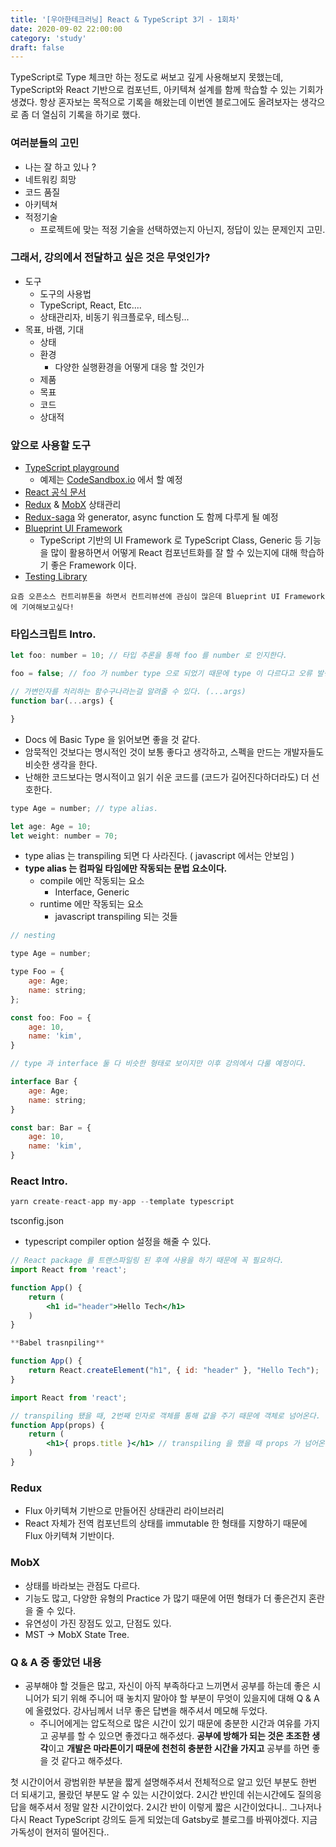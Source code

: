 ```yaml
---
title: '[우아한테크러닝] React & TypeScript 3기 - 1회차'
date: 2020-09-02 22:00:00
category: 'study'
draft: false
---
```


TypeScript로 Type 체크만 하는 정도로 써보고 깊게 사용해보지 못했는데,
TypeScript와 React 기반으로 컴포넌트, 아키텍쳐 설계를 함께 학습할 수 있는 기회가 생겼다.
항상 혼자보는 목적으로 기록을 해왔는데 이번엔 블로그에도 올려보자는 생각으로 좀 더 열심히 기록을 하기로 했다.


### 여러분들의 고민

- 나는 잘 하고 있나 ?
- 네트워킹 희망
- 코드 품질
- 아키텍쳐
- 적정기술
    - 프로젝트에 맞는 적정 기술을 선택하였는지 아닌지, 정답이 있는 문제인지 고민.

### 그래서, 강의에서 전달하고 싶은 것은 무엇인가?

- 도구
    - 도구의 사용법
    - TypeScript, React, Etc....
    - 상태관리자, 비동기 워크플로우, 테스팅...
- 목표, 바램, 기대
    - 상태
    - 환경
        - 다양한 실행환경을 어떻게 대응 할 것인가
    - 제품
    - 목표
    - 코드
    - 상대적


### 앞으로 사용할 도구

- [TypeScript playground](https://www.typescriptlang.org/play)
    - 예제는 [CodeSandbox.io](http://codesandbox.io) 에서 할 예정
- [React 공식 문서](https://reactjs.org/)
- [Redux](https://redux.js.org/) & [MobX](https://mobx.js.org/README.html) 상태관리
- [Redux-saga](https://redux-saga.js.org/) 와 generator, async function 도 함께 다루게 될 예정
- [Blueprint UI Framework](https://blueprintjs.com/)
    - TypeScript 기반의 UI Framework 로 TypeScript Class, Generic 등 기능을 많이 활용하면서 어떻게 React 컴포넌트화를 잘 할 수 있는지에 대해 학습하기 좋은 Framework 이다.
- [Testing Library](https://testing-library.com/)

```
요즘 오픈소스 컨트리뷰톤을 하면서 컨트리뷰션에 관심이 많은데 Blueprint UI Framework 에 기여해보고싶다!
```


### 타입스크립트 Intro.

```jsx
let foo: number = 10; // 타입 추론을 통해 foo 를 number 로 인지한다.

foo = false; // foo 가 number type 으로 되었기 때문에 type 이 다르다고 오류 발생한다.

// 가변인자를 처리하는 함수구나라는걸 알려줄 수 있다. (...args)
function bar(...args) {

}
```

- Docs 에 Basic Type 을 읽어보면 좋을 것 같다.
- 암묵적인 것보다는 명시적인 것이 보통 좋다고 생각하고, 스펙을 만드는 개발자들도 비슷한 생각을 한다.
- 난해한 코드보다는 명시적이고 읽기 쉬운 코드를 (코드가 길어진다하더라도) 더 선호한다.

```jsx
type Age = number; // type alias.

let age: Age = 10;
let weight: number = 70;
```

- type alias 는 transpiling 되면 다 사라진다. ( javascript 에서는 안보임 )
- **type alias 는 컴파일 타임에만 작동되는 문법 요소이다.**
    - compile 에만 작동되는 요소
        - Interface, Generic
    - runtime 에만 작동되는 요소
        - javascript transpiling 되는 것들

```jsx
// nesting

type Age = number;

type Foo = {
	age: Age;
	name: string;
};

const foo: Foo = {
	age: 10,
	name: 'kim',
}

// type 과 interface 둘 다 비슷한 형태로 보이지만 이후 강의에서 다룰 예정이다.

interface Bar {
	age: Age;
	name: string;
}

const bar: Bar = {
	age: 10,
	name: 'kim',
}
```

### React Intro.

```jsx
yarn create-react-app my-app --template typescript
```

tsconfig.json

- typescript compiler option 설정을 해줄 수 있다.


```jsx
// React package 를 트랜스파일링 된 후에 사용을 하기 때문에 꼭 필요하다.
import React from 'react';

function App() {
	return (
		<h1 id="header">Hello Tech</h1>
	)
}

**Babel trasnpiling**

function App() {
	return React.createElement("h1", { id: "header" }, "Hello Tech");
}
```

```jsx
import React from 'react';

// transpiling 됐을 때, 2번째 인자로 객체를 통해 값을 주기 때문에 객체로 넘어온다.
function App(props) {
	return (
		<h1>{ props.title }</h1> // transpiling 을 했을 때 props 가 넘어온 변수라는걸 체크해줄 수 없기 때문에 {} 로 구분해준다.
	)
}

```

### Redux

- Flux 아키텍쳐 기반으로 만들어진 상태관리 라이브러리
- React 자체가 전역 컴포넌트의 상태를 immutable 한 형태를 지향하기 때문에 Flux 아키텍쳐 기반이다.

### MobX

- 상태를 바라보는 관점도 다르다.
- 기능도 많고, 다양한 유형의 Practice 가 많기 때문에 어떤 형태가 더 좋은건지 혼란을 줄 수 있다.
- 유연성이 가진 장점도 있고, 단점도 있다.
- MST → MobX State Tree.


### Q & A 중 좋았던 내용
- 공부해야 할 것들은 많고, 자신이 아직 부족하다고 느끼면서 공부를 하는데 좋은 시니어가 되기 위해 주니어 때 놓치지 말아야 할 부분이 무엇이 있을지에 대해 Q & A 에 올렸었다. 강사님께서 너무 좋은 답변을 해주셔서 메모해 두었다.
    - 주니어에게는 압도적으로 많은 시간이 있기 때문에 충분한 시간과 여유를 가지고 공부를 할 수 있으면 좋겠다고 해주셨다. **공부에 방해가 되는 것은 초조한 생각**이고 **개발은 마라톤이기 때문에 천천히 충분한 시간을 가지고** 공부를 하면 좋을 것 같다고 해주셨다.


첫 시간이어서 광범위한 부분을 짧게 설명해주셔서 전체적으로 알고 있던 부분도 한번 더 되새기고, 몰랐던 부분도 알 수 있는 시간이었다. 2시간 반인데 쉬는시간에도 질의응답을 해주셔서 정말 알찬 시간이었다. 2시간 반이 이렇게 짧은 시간이었다니..
그나저나 다시 React TypeScript 강의도 듣게 되었는데 Gatsby로 블로그를 바꿔야겠다. 지금 가독성이 현저히 떨어진다..